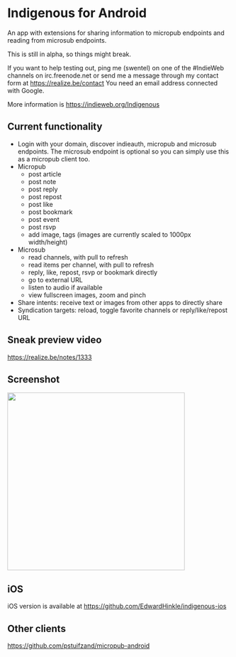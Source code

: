 # Indigenous for Android

An app with extensions for sharing information to micropub endpoints and reading from microsub endpoints.

This is still in alpha, so things might break.

If you want to help testing out, ping me (swentel) on one of the #IndieWeb channels on
irc.freenode.net or send me a message through my contact form at https://realize.be/contact
You need an email address connected with Google.

More information is https://indieweb.org/Indigenous

## Current functionality

- Login with your domain, discover indieauth, micropub and microsub endpoints.
  The microsub endpoint is optional so you can simply use this as a micropub 
  client too.
- Micropub
  - post article
  - post note
  - post reply
  - post repost
  - post like
  - post bookmark
  - post event
  - post rsvp
  - add image, tags
    (images are currently scaled to 1000px width/height)
- Microsub
  - read channels, with pull to refresh
  - read items per channel, with pull to refresh
  - reply, like, repost, rsvp or bookmark directly
  - go to external URL
  - listen to audio if available
  - view fullscreen images, zoom and pinch
- Share intents: receive text or images from other apps to directly share
- Syndication targets: reload, toggle favorite channels or reply/like/repost URL

## Sneak preview video

https://realize.be/notes/1333

## Screenshot

<img src="https://realize.be/sites/default/files/Screenshot_20180411-111033.png" width="400" />

## iOS

iOS version is available at https://github.com/EdwardHinkle/indigenous-ios

## Other clients

https://github.com/pstuifzand/micropub-android
